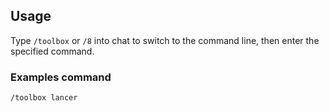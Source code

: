 ## Usage
Type `/toolbox` or `/8` into chat to switch to the command line, then enter the specified command.

### Examples command
```
/toolbox lancer